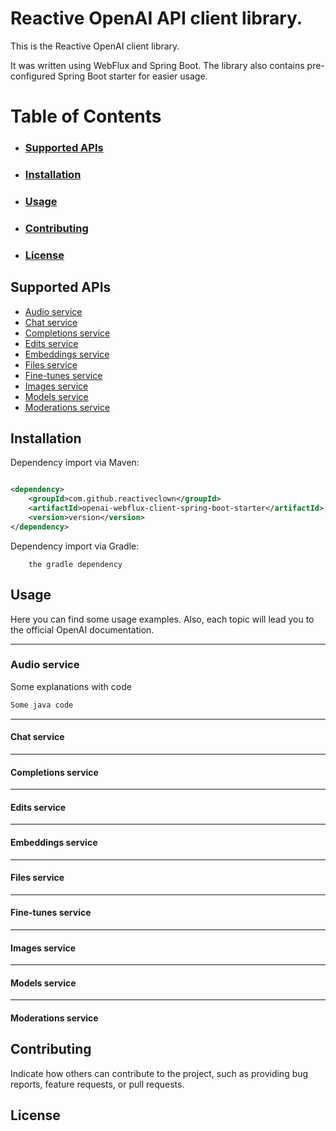 # Reactive OpenAI API client library.

This is the Reactive OpenAI client library. 

It was written using WebFlux and Spring Boot. The library also contains pre-configured Spring Boot starter for easier usage.

# Table of Contents

- ### [Supported APIs](#supported)
- ### [Installation](#installation)
- ### [Usage](#usage)
- ### [Contributing](#contributing)
- ### [License](#licence)

## <a name="supported"></a>Supported APIs

- [Audio service](#audio-service)
- [Chat service](#chat-service)
- [Completions service](#completions-service)
- [Edits service](#edits-service)
- [Embeddings service](#embeddings-service)
- [Files service](#files-service)
- [Fine-tunes service](#fine-tunes-service)
- [Images service](#images-service)
- [Models service](#models-service)
- [Moderations service](#moderations-service)

## <a name="installation"></a>Installation

Dependency import via Maven:

```xml

<dependency>
    <groupId>com.github.reactiveclown</groupId>
    <artifactId>openai-webflux-client-spring-boot-starter</artifactId>
    <version>version</version>
</dependency>
```

Dependency import via Gradle:
```mermaid
    the gradle dependency
```

## <a name="usage"></a>Usage

Here you can find some usage examples. 
Also, each topic will lead you to the official OpenAI documentation.

---
### <a name="audio-service"></a> Audio service


Some explanations with code
```java
Some java code
```

---

#### <a name="chat-service"></a>Chat service

---
#### <a name="completions-service"></a>Completions service

---
#### <a name="edits-service"></a>Edits service

---
#### <a name="embeddings-service"></a>Embeddings service

---
#### <a name="files-service"></a>Files service

---
#### <a name="fine-tunes-service"></a>Fine-tunes service

---
#### <a name="images-service"></a>Images service

---
#### <a name="models-service"></a>Models service

---
#### <a name="moderations-service"></a>Moderations service

## <a name="contributing"></a>Contributing

Indicate how others can contribute to the project, such as providing bug reports, feature requests, or pull requests.

## <a name="licence"></a>License
